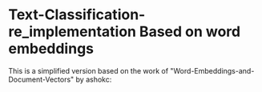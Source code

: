# Text-Classification-re_implementation Based on word embeddings
This is a simplified version based on the work of "Word-Embeddings-and-Document-Vectors" by ashokc:

